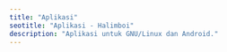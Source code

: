 ```yaml
---
title: "Aplikasi"
seotitle: "Aplikasi - Halimboi"
description: "Aplikasi untuk GNU/Linux dan Android."
---
```


